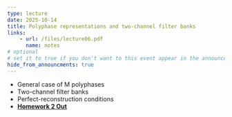 ```yaml
---
type: lecture
date: 2025-10-14
title: Polyphase representations and two-channel filter banks
links:
    - url: /files/lecture06.pdf
      name: notes
# optional
# set it to true if you don't want to this event appear in the announcements section
hide_from_announcments: true
---
```

- General case of M polyphases
- Two-channel filter banks
- Perfect-reconstruction conditions
- [**Homework 2 Out**](https://canvas.ucsd.edu/courses/68562/files?preview=16223828)

